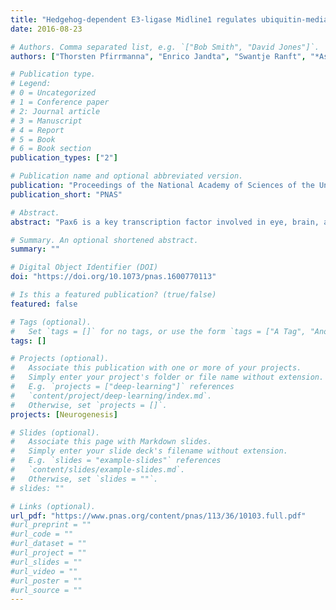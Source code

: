 ```yaml
---
title: "Hedgehog-dependent E3-ligase Midline1 regulates ubiquitin-mediated proteasomal degradation of Pax6 during visual system development"
date: 2016-08-23

# Authors. Comma separated list, e.g. `["Bob Smith", "David Jones"]`.
authors: ["Thorsten Pfirrmanna", "Enrico Jandta", "Swantje Ranft", "*Ashwin Lokapally*", "Herbert Neuhausa", "Muriel Perron", "Thomas Hollemann"]

# Publication type.
# Legend:
# 0 = Uncategorized
# 1 = Conference paper
# 2: Journal article
# 3 = Manuscript
# 4 = Report
# 5 = Book
# 6 = Book section
publication_types: ["2"]

# Publication name and optional abbreviated version.
publication: "Proceedings of the National Academy of Sciences of the United States of America"
publication_short: "PNAS"

# Abstract.
abstract: "Pax6 is a key transcription factor involved in eye, brain, and pancreasdevelopment. Althoughpax6is expressed in the whole prospectiveretinal field, subsequently its expression becomes restricted to theoptic cup by reciprocal transcriptional repression ofpax6andpax2.However, it remains unclear how Pax6 protein is removed from theeyestalk territory on time. Here, we report that Mid1, a member ofthe RBCC/TRIM E3 ligase family, which was first identified in patientswith the X-chromosome–linked Opitz BBB/G (OS) syndrome, inter-acts with Pax6. We found that the forming eyestalk is a major do-main ofmid1expression, controlled by the morphogen Sonichedgehog (Shh). Here, Mid1 regulates the ubiquitination and protea-somal degradation of Pax6 protein. Accordantly, when Mid1 levelsare knocked down, Pax6 expressionis expanded and eyes are enlarged.Our findings indicate that remaining or misaddressed Pax6 protein iscleared from the eyestalk region to properly set the border betweenthe eyestalk territory and the retina via Mid1. Thus, we identified aposttranslational mechanism, regulated by Sonic hedgehog, which isimportant to suppress Pax6 activity and thus breakspax6autoregu-lation at defined steps during the formation of the visual system."

# Summary. An optional shortened abstract.
summary: ""

# Digital Object Identifier (DOI)
doi: "https://doi.org/10.1073/pnas.1600770113"

# Is this a featured publication? (true/false)
featured: false

# Tags (optional).
#   Set `tags = []` for no tags, or use the form `tags = ["A Tag", "Another Tag"]` for one or more tags.
tags: []

# Projects (optional).
#   Associate this publication with one or more of your projects.
#   Simply enter your project's folder or file name without extension.
#   E.g. `projects = ["deep-learning"]` references
#   `content/project/deep-learning/index.md`.
#   Otherwise, set `projects = []`.
projects: [Neurogenesis]

# Slides (optional).
#   Associate this page with Markdown slides.
#   Simply enter your slide deck's filename without extension.
#   E.g. `slides = "example-slides"` references
#   `content/slides/example-slides.md`.
#   Otherwise, set `slides = ""`.
# slides: ""

# Links (optional).
url_pdf: "https://www.pnas.org/content/pnas/113/36/10103.full.pdf"
#url_preprint = ""
#url_code = ""
#url_dataset = ""
#url_project = ""
#url_slides = ""
#url_video = ""
#url_poster = ""
#url_source = ""
---
```

